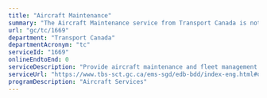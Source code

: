 ```yaml
---
title: "Aircraft Maintenance"
summary: "The Aircraft Maintenance service from Transport Canada is not available end-to-end online, according to the GC Service Inventory."
url: "gc/tc/1669"
department: "Transport Canada"
departmentAcronym: "tc"
serviceId: "1669"
onlineEndtoEnd: 0
serviceDescription: "Provide aircraft maintenance and fleet management of Transport Canada, Department of Fisheries and Oceans, Department of National Defence and other government departments and agencies."
serviceUrl: "https://www.tbs-sct.gc.ca/ems-sgd/edb-bdd/index-eng.html#orgs/program/TC-BTW06/infograph/intro"
programDescription: "Aircraft Services"
---
```

